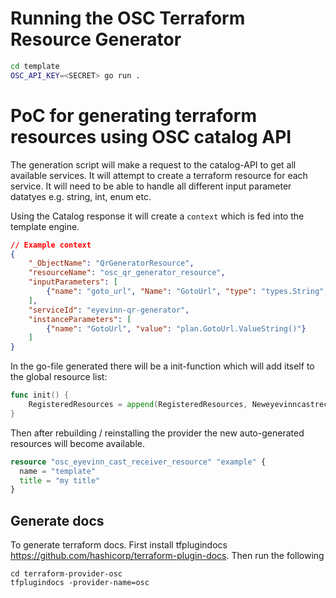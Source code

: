 # Running the OSC Terraform Resource Generator
```sh
cd template
OSC_API_KEY=<SECRET> go run .
```
# PoC for generating terraform resources using OSC catalog API
The generation script will make a request to the catalog-API to get all available services.
It will attempt to create a terraform resource for each service.
It will need to be able to handle all different input parameter datatyes e.g. string, int, enum etc.

Using the Catalog response it will create a `context` which is fed into the template engine.
```json
// Example context
{
	"_ObjectName": "QrGeneratorResource",
	"resourceName": "osc_qr_generator_resource",
	"inputParameters": [
		{"name": "goto_url", "Name": "GotoUrl", "type": "types.String", "flag": "Required", "schemaAttribute": "StringAttribute", "value": "plan.GotoUrl"}
	],
	"serviceId": "eyevinn-qr-generator",
	"instanceParameters": [
		{"name": "GotoUrl", "value": "plan.GotoUrl.ValueString()"}
	]
}
```

In the go-file generated there will be a init-function which will add itself to the global resource list:
```go
func init() {
	RegisteredResources = append(RegisteredResources, Neweyevinncastreceiver)
}
```

Then after rebuilding / reinstalling the provider the new auto-generated resources will become available.
```tf
resource "osc_eyevinn_cast_receiver_resource" "example" {
  name = "template"
  title = "my title"
}
```
## Generate docs
To generate terraform docs. First install tfplugindocs https://github.com/hashicorp/terraform-plugin-docs. Then run the following

```
cd terraform-provider-osc
tfplugindocs -provider-name=osc
```